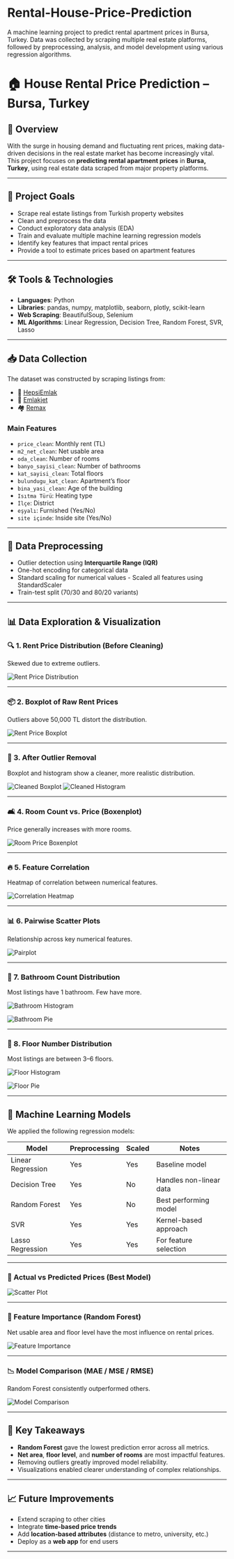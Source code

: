 # Rental-House-Price-Prediction
A machine learning project to predict rental apartment prices in Bursa, Turkey. Data was collected by scraping multiple real estate platforms, followed by preprocessing, analysis, and model development using various regression algorithms.

# 🏠 House Rental Price Prediction – Bursa, Turkey

## 📂 Overview

With the surge in housing demand and fluctuating rent prices, making data-driven decisions in the real estate market has become increasingly vital. This project focuses on **predicting rental apartment prices** in **Bursa, Turkey**, using real estate data scraped from major property platforms.

---

## 🎯 Project Goals

- Scrape real estate listings from Turkish property websites
- Clean and preprocess the data
- Conduct exploratory data analysis (EDA)
- Train and evaluate multiple machine learning regression models
- Identify key features that impact rental prices
- Provide a tool to estimate prices based on apartment features

---

## 🛠️ Tools & Technologies

- **Languages**: Python
- **Libraries**: pandas, numpy, matplotlib, seaborn, plotly, scikit-learn
- **Web Scraping**: BeautifulSoup, Selenium
- **ML Algorithms**: Linear Regression, Decision Tree, Random Forest, SVR, Lasso

---

## 📥 Data Collection

The dataset was constructed by scraping listings from:

- 🏡 [HepsiEmlak](https://www.hepsiemlak.com/)
- 🏢 [Emlakjet](https://www.emlakjet.com/)
- 🏘 [Remax](https://www.remax.com.tr/)

### Main Features

- `price_clean`: Monthly rent (TL)
- `m2_net_clean`: Net usable area
- `oda_clean`: Number of rooms
- `banyo_sayisi_clean`: Number of bathrooms
- `kat_sayisi_clean`: Total floors
- `bulundugu_kat_clean`: Apartment’s floor
- `bina_yasi_clean`: Age of the building
- `Isıtma Türü`: Heating type
- `İlçe`: District
- `eşyalı`: Furnished (Yes/No)
- `site içinde`: Inside site (Yes/No)

---

## 🧹 Data Preprocessing

- Outlier detection using **Interquartile Range (IQR)**
- One-hot encoding for categorical data
- Standard scaling for numerical values - Scaled all features using StandardScaler
- Train-test split (70/30 and 80/20 variants)
---

## 📊 Data Exploration & Visualization

### 🔍 1. Rent Price Distribution (Before Cleaning)
Skewed due to extreme outliers.

![Rent Price Distribution](./images/1-RentPriceDist.png)

---

### 📦 2. Boxplot of Raw Rent Prices

Outliers above 50,000 TL distort the distribution.

![Rent Price Boxplot](./images/2-RentPrice_Boxplot.png)

---

### 🧽 3. After Outlier Removal

Boxplot and histogram show a cleaner, more realistic distribution.

![Cleaned Boxplot](./images/3-Cleaned_RentPrice_Boxplot.png) 
![Cleaned Histogram](./images/4-Cleaned_RentPriceDist.png)

---

### 🛋 4. Room Count vs. Price (Boxenplot)

Price generally increases with more rooms.

![Room Price Boxenplot](./images/5-RoomAndPrice_Boxenplot.png)

---

### 🔥 5. Feature Correlation

Heatmap of correlation between numerical features.

![Correlation Heatmap](./images/6-Heatmap.png)

---

### 📊 6. Pairwise Scatter Plots

Relationship across key numerical features.

![Pairplot](./images/7-Pairplot.png)

---

### 🚿 7. Bathroom Count Distribution

Most listings have 1 bathroom. Few have more.

![Bathroom Histogram](./images/8-FreqOfBathroomNum_Histogram.png)

![Bathroom Pie](./images/9-FreqOfBathroomNum_PieChart.png)

---

### 🏢 8. Floor Number Distribution

Most listings are between 3–6 floors.

![Floor Histogram](./images/10-FloorNumDist_Histogram.png) 

![Floor Pie](./images/11-FloorNumDist_PieChart.png)

---

## 🤖 Machine Learning Models

We applied the following regression models:

| Model               | Preprocessing | Scaled | Notes                    |
|---------------------|---------------|--------|---------------------------|
| Linear Regression   | Yes           | Yes    | Baseline model            |
| Decision Tree       | Yes           | No     | Handles non-linear data   |
| Random Forest       | Yes           | No     | Best performing model     |
| SVR                 | Yes           | Yes    | Kernel-based approach     |
| Lasso Regression    | Yes           | Yes    | For feature selection     |

---

### 🎯 Actual vs Predicted Prices (Best Model)

![Scatter Plot](./images/12-ScatterPlot.png)

---

### 🌟 Feature Importance (Random Forest)

Net usable area and floor level have the most influence on rental prices.

![Feature Importance](./images/13-FeatureImportance.png)

---

### 📉 Model Comparison (MAE / MSE / RMSE)

Random Forest consistently outperformed others.

![Model Comparison](./images/14-ModelComparison.png)

---

## 📌 Key Takeaways

- **Random Forest** gave the lowest prediction error across all metrics.
- **Net area**, **floor level**, and **number of rooms** are most impactful features.
- Removing outliers greatly improved model reliability.
- Visualizations enabled clearer understanding of complex relationships.

---

## 📈 Future Improvements

- Extend scraping to other cities
- Integrate **time-based price trends**
- Add **location-based attributes** (distance to metro, university, etc.)
- Deploy as a **web app** for end users

---

